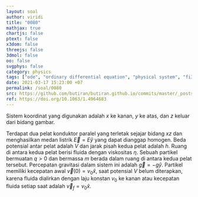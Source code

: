 ```yaml
---
layout: soal
author: viridi
title: "0080"
mathjax: true
chartjs: false
ptext: false
x3dom: false
threejs: false
3dmol: false
oo: false
svgphys: false
category: physics
tags: ["ode", "ordinary differential equation", "physical system", "fi3201", "2020-1"]
date: 2021-03-17 15:23:00 +07
permalink: /soal/0080
src: https://github.com/butiran/butiran.github.io/commits/master/_posts/soal/04/2021-03-17-ode-phys-0.md
ref: https://doi.org/10.1063/1.4964683
---
```

Sistem koordinat yang digunakan adalah $x$ ke kanan, $y$ ke atas, dan $z$ keluar dari bidang gambar.

Terdapat dua pelat konduktor paralel yang terletak sejajar bidang $xz$ dan menghasilkan medan listrik $\vec{E} = E\hat{y}$ yang dapat dianggap homogen. Beda potensial antar pelat adalah $V$ dan jarak pisah kedua pelat adalah $h$. Ruang di antara kedua pelat berisi fluida dengan viskositas $\eta$. Sebuah partikel bermuatan $q >0$ dan bermassa $m$ berada dalam ruang di antara kedua pelat tersebut. Percepatan gravitasi dalam sistem ini adalah $\vec{g} = -g \hat{y}$. Partikel memiliki kecepatan awal $\vec{v}(0) = v_0 \hat{x}$, saat potensial $V$ belum diterapkan, karena fluida dialirkan dengan laju konstan $v_0$ ke kanan atau kecepatan fluida setiap saat adalah $\vec{v}_f = v_0 \hat{x}$.
